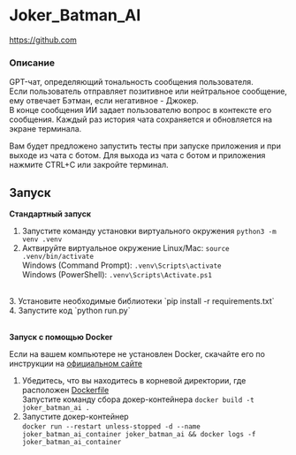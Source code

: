 # **Joker_Batman_AI**
https://github.com
### **Описание**

GPT-чат, определяющий тональность сообщения пользователя.<br>
Если пользователь отправляет позитивное или нейтральное сообщение, ему отвечает Бэтман, если негативное - Джокер.<br>
В конце сообщения ИИ задает пользователю вопрос в контексте его сообщения.
Каждый раз история чата сохраняется и обновляется на экране терминала.

Вам будет предложено запустить тесты при запуске приложения и при выходе из чата с ботом.
Для выхода из чата с ботом и приложения нажмите CTRL+C или закройте терминал.


## Запуск

**Стандартный запуск**
<br>
1. Запустите команду установки виртуального окружения `python3 -m venv .venv`<br>
2. Актвируйте виртуальное окружение 
Linux/Mac: `source .venv/bin/activate`<br>
Windows (Command Prompt): `.venv\Scripts\activate`<br>
Windows (PowerShell): `.venv\Scripts\Activate.ps1`<br>
<br>
3. Установите необходимые библиотеки
`pip install -r requirements.txt`<br>
4. Запустите код `python run.py`
<br><br>

**Запуск с помощью Docker**

Если на вашем компьютере не установлен Docker, скачайте его по инструкции на [официальном сайте](https://www.docker.com/get-started/)

1. Убедитесь, что вы находитесь в корневой директории, где расположен [Dockerfile](Dockerfile)<br>Запустите команду сбора докер-контейнера `docker build -t joker_batman_ai .`
2. Запустите докер-контейнер<br>`docker run --restart unless-stopped -d --name joker_batman_ai_container joker_batman_ai && docker logs -f joker_batman_ai_container`